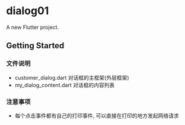 # dialog01

A new Flutter project.

## Getting Started

### 文件说明 
- customer_dialog.dart 对话框的主框架(外层框架)
- my_dialog_content.dart 对话框的内容列表

### 注意事项
- 每个点击事件都有自己的打印事件, 可以直接在打印的地方发起网络请求